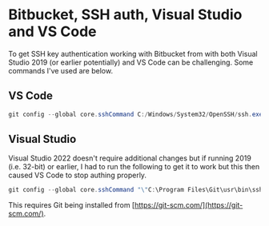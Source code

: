# Bitbucket, SSH auth, Visual Studio and VS Code

To get SSH key authentication working with Bitbucket from with both Visual Studio 2019 (or earlier potentially) and VS Code can be challenging. Some commands I've used are below.

## VS Code

```powershell
git config --global core.sshCommand C:/Windows/System32/OpenSSH/ssh.exe
```

## Visual Studio

Visual Studio 2022 doesn't require additional changes but if running 2019 (i.e. 32-bit) or earlier, I had to run the following to get it to work but this then caused VS Code to stop authing properly.

```powershell
git config --global core.sshCommand "\"C:\Program Files\Git\usr\bin\ssh.exe\""
```

This requires Git being installed from [https://git-scm.com/](https://git-scm.com/).